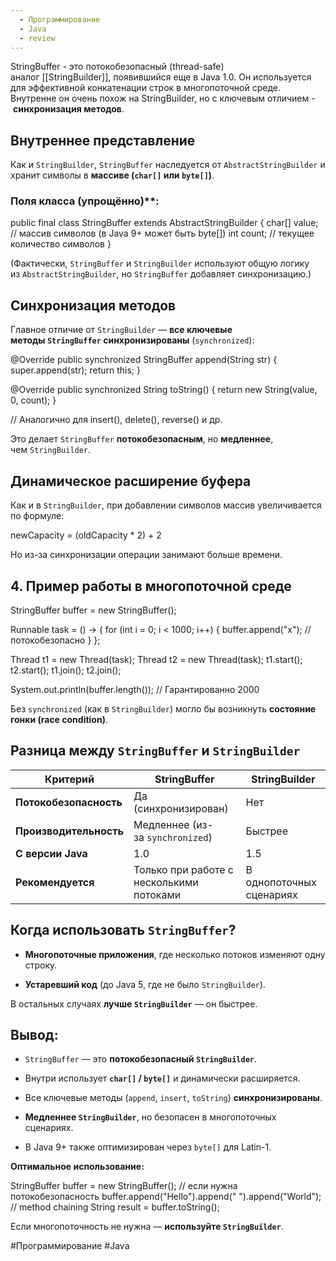 ```yaml
---
  - Программирование
  - Java
  - review
---
```

StringBuffer - это потокобезопасный (thread-safe) аналог [[StringBuilder]], появившийся еще в Java 1.0. Он используется для эффективной конкатенации строк в многопоточной среде. Внутренне он очень похож на StringBuilder, но с ключевым отличием - **синхронизация методов**.
## Внутреннее представление

Как и `StringBuilder`, `StringBuffer` наследуется от `AbstractStringBuilder` и хранит символы в **массиве (`char[]` или `byte[]`)**.
### Поля класса (упрощённо)**:

public final class StringBuffer extends AbstractStringBuilder {
    char[] value;  // массив символов (в Java 9+ может быть byte[])
    int count;     // текущее количество символов
}

(Фактически, `StringBuffer` и `StringBuilder` используют общую логику из `AbstractStringBuilder`, но `StringBuffer` добавляет синхронизацию.)
## Синхронизация методов

Главное отличие от `StringBuilder` — **все ключевые методы `StringBuffer` синхронизированы** (`synchronized`):

@Override
public synchronized StringBuffer append(String str) {
    super.append(str);
    return this;
}

@Override
public synchronized String toString() {
    return new String(value, 0, count);
}

// Аналогично для insert(), delete(), reverse() и др.

Это делает `StringBuffer` **потокобезопасным**, но **медленнее**, чем `StringBuilder`.
## Динамическое расширение буфера

Как и в `StringBuilder`, при добавлении символов массив увеличивается по формуле:

newCapacity = (oldCapacity * 2) + 2

Но из-за синхронизации операции занимают больше времени.
## **4. Пример работы в многопоточной среде**

StringBuffer buffer = new StringBuffer();

Runnable task = () -> {
    for (int i = 0; i < 1000; i++) {
        buffer.append("x");  // потокобезопасно
    }
};

Thread t1 = new Thread(task);
Thread t2 = new Thread(task);
t1.start();
t2.start();
t1.join();
t2.join();

System.out.println(buffer.length());  // Гарантированно 2000

Без `synchronized` (как в `StringBuilder`) могло бы возникнуть **состояние гонки (race condition)**.
## Разница между `StringBuffer` и `StringBuilder`

|**Критерий**|**StringBuffer**|**StringBuilder**|
|---|---|---|
|**Потокобезопасность**|Да (синхронизирован)|Нет|
|**Производительность**|Медленнее (из-за `synchronized`)|Быстрее|
|**С версии Java**|1.0|1.5|
|**Рекомендуется**|Только при работе с несколькими потоками|В однопоточных сценариях|

## Когда использовать `StringBuffer`?

- **Многопоточные приложения**, где несколько потоков изменяют одну строку.
    
- **Устаревший код** (до Java 5, где не было `StringBuilder`).

В остальных случаях **лучше `StringBuilder`** — он быстрее.
## Вывод:

- `StringBuffer` — это **потокобезопасный `StringBuilder`**.
    
- Внутри использует **`char[]` / `byte[]`** и динамически расширяется.
    
- Все ключевые методы (`append`, `insert`, `toString`) **синхронизированы**.
    
- **Медленнее `StringBuilder`**, но безопасен в многопоточных сценариях.
    
- В Java 9+ также оптимизирован через `byte[]` для Latin-1.

**Оптимальное использование:**

StringBuffer buffer = new StringBuffer();  // если нужна потокобезопасность
buffer.append("Hello").append(" ").append("World");  // method chaining
String result = buffer.toString();

Если многопоточность не нужна — **используйте `StringBuilder`**.

#Программирование #Java 